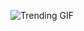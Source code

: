 ![Trending GIF](https://media3.giphy.com/media/v1.Y2lkPThiYjIxNzcyMjVtaHk3OXBhcDZyejV0bXc3ZXlrbWpuZmpib3I3MGlvd3d2djE4bCZlcD12MV9naWZzX3NlYXJjaCZjdD1n/bGgsc5mWoryfgKBx1u/giphy.gif)
